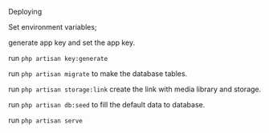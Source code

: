 Deploying

Set environment variables;

generate app key and set the app key. 

run ``php artisan key:generate``

run ``php artisan migrate`` to make the database tables.

run ``php artisan storage:link`` create the link with media library and storage.

run ``php artisan db:seed`` to fill the default data to database.

run ``php artisan serve``
